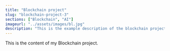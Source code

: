```yaml
---
title: "Blockchain project"
slug: "blockchain-project-3"
sections: ["Blockchain", "AI"]
imageurl: "../assets/images/bl.jpg"
description: "This is the example description of the blockchain project that I coded a while ago."
---
```


This is the content of my Blockchain project.
